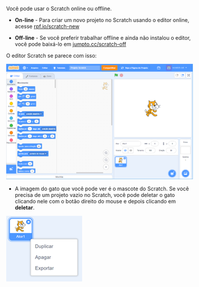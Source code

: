Você pode usar o Scratch online ou offline.

+ **On-line** - Para criar um novo projeto no Scratch usando o editor online, acesse <a href="https://rpf.io/scratch-new" target="_blank">rpf.io/scratch-new</a>

+ **Off-line** - Se você preferir trabalhar offline e ainda não instalou o editor, você pode baixá-lo em <a href="https://rpf.io/scratch-off" target="_blank">jumpto.cc/scratch-off</a>

O editor Scratch se parece com isso:

![screenshot](images/scratch-editor.png)

+ A imagem do gato que você pode ver é o mascote do Scratch. Se você precisa de um projeto vazio no Scratch, você pode deletar o gato clicando nele com o botão direito do mouse e depois clicando em **deletar**.

![screenshot](images/delete.png)